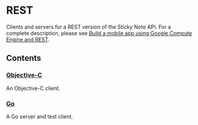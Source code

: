 # REST

Clients and servers for a REST version of the Sticky Note API.
For a complete description, please see
[Build a mobile app using Google Compute Engine and REST](https://cloud.google.com/solutions/mobile/mobile-compute-engine-rest).

## Contents

### [Objective-C](Objective-C)

An Objective-C client.

### [Go](Go)

A Go server and test client.

